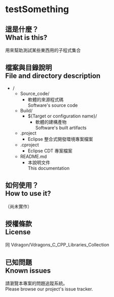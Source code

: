 # testSomething

## 這是什麼？<br />What is this?
用來幫助測試某些東西用的子程式集合

## 檔案與目錄說明<br />File and directory description
* /
    * Source_code/
        * 軟體的來源程式碼  
          Software's source code
    * Build/
        * ${Target or configuration name}/
            * 軟體的建構產物  
              Software's built artifacts
    * .project
        * Eclipse 整合式開發環境專案檔案
    * .cproject
        * Eclipse CDT 專案檔案
    * README.md
        * 本說明文件  
          This documentation

## 如何使用？<br />How to use it?
（尚未實作）

## 授權條款<br />License
同 Vdragon/Vdragons_C_CPP_Libraries_Collection 

## 已知問題<br />Known issues
請瀏覽本專案的問題追蹤系統。  
Please browse our project's issue tracker.